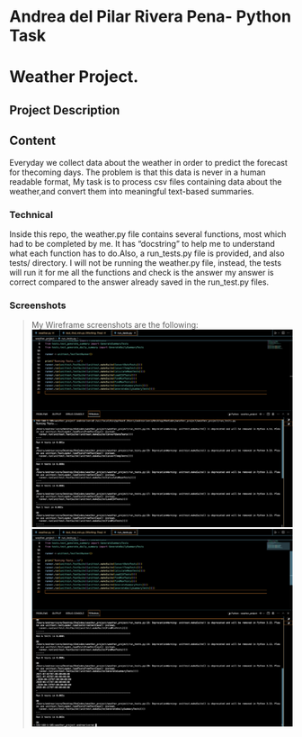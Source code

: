 #  Andrea del Pilar Rivera Pena- Python Task
# Weather Project.

## Project Description

## Content
Everyday we collect data about the weather in order to predict the forecast for thecoming days. The problem is that this data is never in a human readable format, My task is to process csv files containing data about the weather,and convert them into meaningful text-based summaries.


### Technical
Inside this repo, the weather.py file contains several functions, most which had to be completed by me. It has “docstring” to help me to understand what each function has to do.Also, a run_tests.py file is provided, and also tests/ directory. I will not be running the weather.py file, instead, the tests will run it for me all the functions and check is the answer my answer is correct compared to the answer already saved in the run_test.py files.


### Screenshots
>My Wireframe screenshots are the following:
![Screenshot for exercises 1 to 4](images/github1.png)
![Screenshot for exercises 4 to 8](images/github2.png)